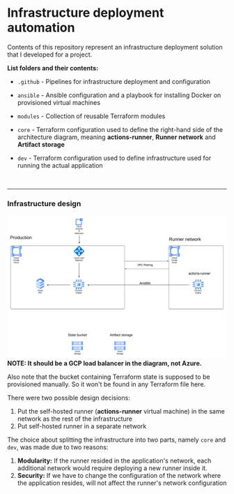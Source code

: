 # Infrastructure deployment automation

Contents of this repository represent an infrastructure deployment solution that I developed for a project.  

**List folders and their contents:**
* `.github` - Pipelines for infrastructure deployment and configuration  

* `ansible` - Ansible configuration and a playbook for installing Docker on provisioned virtual machines

* `modules` - Collection of reusable Terraform modules

* `core` - Terraform configuration used to define the right-hand side of the architecture diagram, meaning **actions-runner**, **Runner network** and **Artifact storage**

* `dev` - Terraform configuration used to define infrastructure used for running the actual application
  
<br>

---

### Infrastructure design

![Architecture Diagram](.img/Architecture.png)
**NOTE: It should be a GCP load balancer in the diagram, not Azure.**  

Also note that the bucket containing Terraform state is supposed to be provisioned manually. So it won't be found in any Terraform file here.


There were two possible design decisions:  
1. Put the self-hosted runner (**actions-runner** virtual machine) in the same network as the rest of the infrastructure 
2. Put self-hosted runner in a separate network  

The choice about splitting the infrastructure into two parts, namely `core` and `dev`, was made due to two reasons:  
1. **Modularity:** If the runner resided in the application's network, each additional network would require deploying a new runner inside it.
2. **Security:** If we have to change the configuration of the network where the application resides, will not affect the runner's network configuration  






